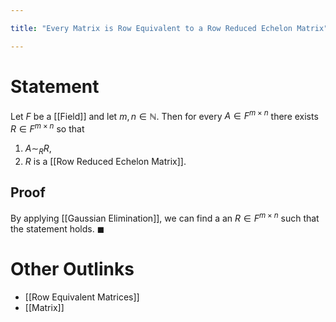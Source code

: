 ```yaml
---

title: "Every Matrix is Row Equivalent to a Row Reduced Echelon Matrix"

---
```

# Statement
Let $F$ be a [[Field]] and let $m, n \in \mathbb{N}$. Then for every $A \in F^{m \times n}$ there exists $R \in F^{m \times n}$ so that
1. $A \sim_{R} R$,
2. $R$ is a [[Row Reduced Echelon Matrix]].

## Proof
By applying [[Gaussian Elimination]], we can find a an $R \in F^{m \times n}$ such that the statement holds. $\blacksquare$

# Other Outlinks
- [[Row Equivalent Matrices]]
- [[Matrix]]